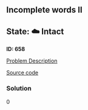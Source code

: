 ## Incomplete words II

## State: :cloud: **Intact**

**ID: 658**

[Problem Description](https://projecteuler.net/problem=658)

[Source code](main.cpp)

### Solution
0